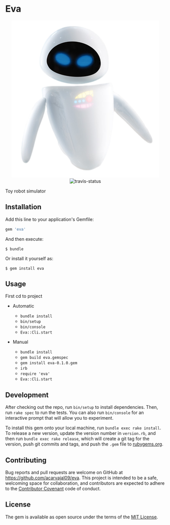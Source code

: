 # Eva

<p align="center">
<img src="https://github.com/acarvajal09/eva/blob/master/assets/eva.png" alt="Eva"/>
<br>
<img src="https://travis-ci.org/acarvajal09/eva.svg?branch=master" alt="travis-status"/>
</p>

Toy robot simulator

## Installation

Add this line to your application's Gemfile:

```ruby
gem 'eva'
```

And then execute:

    $ bundle

Or install it yourself as:

    $ gem install eva

## Usage

First cd to project

- Automatic
    - `bundle install`
    - `bin/setup`
    - `bin/console`
    - `Eva::Cli.start`

- Manual
    - `bundle install`
    - `gem build eva.gemspec`
    - `gem install eva-0.1.0.gem`
    - `irb`
    - `require 'eva'`
    - `Eva::Cli.start`

## Development

After checking out the repo, run `bin/setup` to install dependencies. Then, run `rake spec` to run the tests. You can also run `bin/console` for an interactive prompt that will allow you to experiment.

To install this gem onto your local machine, run `bundle exec rake install`. To release a new version, update the version number in `version.rb`, and then run `bundle exec rake release`, which will create a git tag for the version, push git commits and tags, and push the `.gem` file to [rubygems.org](https://rubygems.org).

## Contributing

Bug reports and pull requests are welcome on GitHub at https://github.com/acarvajal09/eva. This project is intended to be a safe, welcoming space for collaboration, and contributors are expected to adhere to the [Contributor Covenant](http://contributor-covenant.org) code of conduct.


## License

The gem is available as open source under the terms of the [MIT License](http://opensource.org/licenses/MIT).


